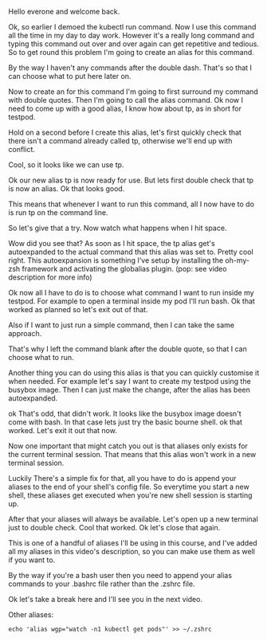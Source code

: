 Hello everone and welcome back.

Ok, so earlier I demoed the kubectl run command. Now I use this command all the time in my day to day work. However it's a really long command and typing this command out over and over again can get repetitive and tedious. So to get round this problem I'm going to create an alias for this command.


By the way I haven't any commands after the double dash. That's so that I can choose what to put here later on.

Now to create an for this command I'm going to first surround my command with double quotes. Then I'm going to call the alias command. Ok now I need to come up with a good alias, I know how about tp, as in short for testpod.

Hold on a second before I create this alias, let's first quickly check that there isn't a command already called tp, otherwise we'll end up with conflict.

Cool, so it looks like we can use tp.

Ok our new alias tp is now ready for use. But lets first double check that tp is now an alias. Ok that looks good.

This means that whenever I want to run this command, all I now have to do is run tp on the command line.

So let's give that a try. Now watch what happens when I hit space.

Wow did you see that? As soon as I hit space, the tp alias get's autoexpanded to the actual command that this alias was set to. Pretty cool right. This autoexpansion is something I've setup by installing the oh-my-zsh framework and activating the globalias plugin. (pop: see video description for more info)


Ok now all I have to do is to choose what command I want to run inside my testpod. For example to open a terminal inside my pod I'll run bash. Ok that worked as planned so let's exit out of that.

Also if I want to just run a simple command, then I can take the same approach.

That's why I left the command blank after the double quote, so that I can choose what to run.

Another thing you can do using this alias is that you can quickly customise it when needed. For example let's say I want to create my testpod using the busybox image. Then I can just make the change, after the alias has been autoexpanded.

ok That's odd, that didn't work. It looks like the busybox image doesn't come with bash. In that case lets just try the basic bourne shell. ok that worked. Let's exit it out that now.

Now one important that might catch you out is that aliases only exists for the current terminal session. That means that this alias won't work in a new terminal session.

Luckily There's a simple fix for that, all you have to do is append your aliases to the end of your shell's config file. So everytime you start a new shell, these aliases get executed when you're new shell session is starting up.

After that your aliases will always be available. Let's open up a new terminal just to double check. Cool that worked. Ok let's close that again.

This is one of a handful of aliases I'll be using in this course, and I've added all my aliases in this video's description, so you can make use them as well if you want to.


By the way if you're a bash user then you need to append your alias commands to your .bashrc file rather than the .zshrc file.

Ok let's take a break here and I'll see you in the next video.








Other aliases:

```
echo 'alias wgp="watch -n1 kubectl get pods"' >> ~/.zshrc
```